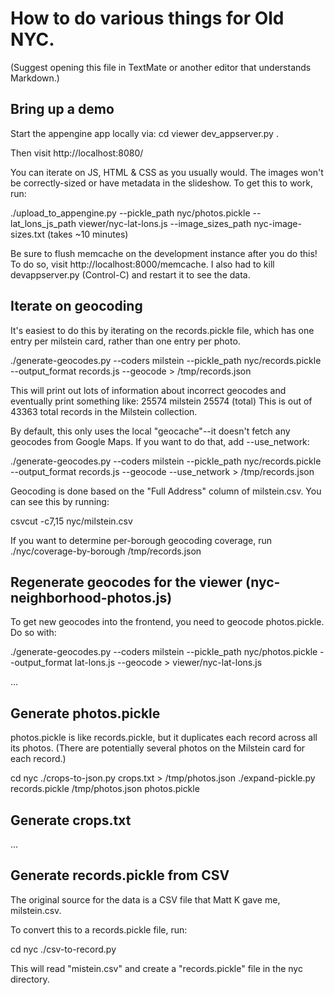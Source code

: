 # How to do various things for Old NYC.

(Suggest opening this file in TextMate or another editor that understands Markdown.)

## Bring up a demo
Start the appengine app locally via:
cd viewer
dev_appserver.py .

Then visit http://localhost:8080/

You can iterate on JS, HTML & CSS as you usually would.
The images won't be correctly-sized or have metadata in the slideshow. To get this to work, run:

./upload_to_appengine.py --pickle_path nyc/photos.pickle --lat_lons_js_path viewer/nyc-lat-lons.js --image_sizes_path nyc-image-sizes.txt
(takes ~10 minutes)

Be sure to flush memcache on the development instance after you do this! To do
so, visit http://localhost:8000/memcache.
I also had to kill devappserver.py (Control-C) and restart it to see the data.


## Iterate on geocoding
It's easiest to do this by iterating on the records.pickle file, which has one
entry per milstein card, rather than one entry per photo.

./generate-geocodes.py --coders milstein --pickle_path nyc/records.pickle --output_format records.js --geocode > /tmp/records.json

This will print out lots of information about incorrect geocodes and eventually print something like:
25574 milstein
25574 (total)
This is out of 43363 total records in the Milstein collection.

By default, this only uses the local "geocache"--it doesn't fetch any geocodes
from Google Maps. If you want to do that, add --use_network:

./generate-geocodes.py --coders milstein --pickle_path nyc/records.pickle --output_format records.js --geocode --use_network > /tmp/records.json

Geocoding is done based on the "Full Address" column of milstein.csv. You can see this by running:

csvcut -c7,15 nyc/milstein.csv

If you want to determine per-borough geocoding coverage, run
./nyc/coverage-by-borough /tmp/records.json


## Regenerate geocodes for the viewer (nyc-neighborhood-photos.js)
To get new geocodes into the frontend, you need to geocode photos.pickle. Do so
with:

./generate-geocodes.py --coders milstein --pickle_path nyc/photos.pickle --output_format lat-lons.js --geocode > viewer/nyc-lat-lons.js

...

## Generate photos.pickle

photos.pickle is like records.pickle, but it duplicates each record across all its photos.
(There are potentially several photos on the Milstein card for each record.)

cd nyc
./crops-to-json.py crops.txt > /tmp/photos.json
./expand-pickle.py records.pickle /tmp/photos.json photos.pickle

## Generate crops.txt
...


## Generate records.pickle from CSV
The original source for the data is a CSV file that Matt K gave me, milstein.csv.

To convert this to a records.pickle file, run:

cd nyc
./csv-to-record.py

This will read "mistein.csv" and create a "records.pickle" file in the nyc directory.